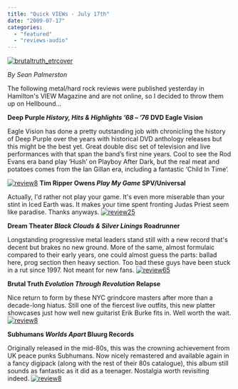 ```yaml
---
title: "Quick VIEWs - July 17th"
date: "2009-07-17"
categories: 
  - "featured"
  - "reviews-audio"
---
```


[![brutaltruth_etrcover](http://www.hellbound.ca/wp-content/uploads/2009/07/brutaltruth_etrcover-300x300.jpg "brutaltruth_etrcover")](http://www.hellbound.ca/wp-content/uploads/2009/07/brutaltruth_etrcover.jpg)

_By Sean Palmerston_

The following metal/hard rock reviews were published yesterday in Hamilton's VIEW Magazine and are not online, so I decided to throw them up on Hellbound...

**Deep Purple _History, Hits & Highlights ’68 – ’76_ DVD Eagle Vision**

Eagle Vision has done a pretty outstanding job with chronicling the history of Deep Purple over the years with historical DVD anthology releases but this might be the best yet. Great double disc set of television and live performances with that span the band’s first nine years. Cool to see the Rod Evans era band play ‘Hush’ on Playboy After Dark, but the real meat and potatoes comes from the Ian Gillan era, including a fantastic ‘Child In Time’.

[![review8](http://www.hellbound.ca/wp-content/uploads/2009/07/review8.png "review8")](http://www.hellbound.ca/wp-content/uploads/2009/07/review8.png) **Tim Ripper Owens _Play My Game_ SPV/Universal**

Actually, I'd rather not play your game. It's even more miserable than your stint in Iced Earth was. It makes your time spent fronting Judas Priest seem like paradise. Thanks anyways. [![review25](http://www.hellbound.ca/wp-content/uploads/2009/07/review25.png "review25")](http://www.hellbound.ca/wp-content/uploads/2009/07/review25.png)

**Dream Theater _Black Clouds & Silver Linings_ Roadrunner**

Longstanding progressive metal leaders stand still with a new record that's decent but brakes no new ground. More of the same, almost formulaic compared to their early years, one could almost guess the parts: ballad here, prog section then heavy section. Too bad these guys have been stuck in a rut since 1997. Not meant for new fans. [![review65](http://www.hellbound.ca/wp-content/uploads/2009/07/review652.png "review65")](http://www.hellbound.ca/wp-content/uploads/2009/07/review652.png)

**Brutal Truth _Evolution Through Revolution_ Relapse**

Nice return to form by these NYC grindcore masters after more than a decade-long hiatus. Still one of the fiercest live outfits, this new platter showcases just how well new guitarist Erik Burke fits in. Well worth the wait. [![review8](http://www.hellbound.ca/wp-content/uploads/2009/07/review8.png "review8")](http://www.hellbound.ca/wp-content/uploads/2009/07/review8.png)

**Subhumans _Worlds Apart_ Bluurg Records**

Originally released in the mid-80s, this was the crowning achievement from UK peace punks Subhumans. Now nicely remastered and available again in a fancy digipack (along with the rest of their 80s catalogue), this album still sounds as fantastic as it did as a teenager. Nostalgia worth revisiting indeed. [![review8](http://www.hellbound.ca/wp-content/uploads/2009/07/review8.png "review8")](http://www.hellbound.ca/wp-content/uploads/2009/07/review8.png)
